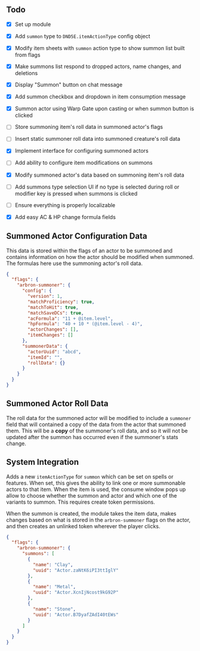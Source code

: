 ## Todo

- [x] Set up module
- [x] Add `summon` type to `DND5E.itemActionType` config object
- [x] Modify item sheets with `summon` action type to show summon list built from flags
- [x] Make summons list respond to dropped actors, name changes, and deletions
- [x] Display "Summon" button on chat message
- [x] Add summon checkbox and dropdown in item consumption message
- [x] Summon actor using Warp Gate upon casting or when summon button is clicked
- [ ] Store summoning item's roll data in summoned actor's flags
- [ ] Insert static summoner roll data into summoned creature's roll data
- [x] Implement interface for configuring summoned actors
- [ ] Add ability to configure item modifications on summons
- [x] Modify summoned actor's data based on summoning item's roll data
- [ ] Add summons type selection UI if no type is selected during roll or modifier key is pressed when summons is clicked
- [ ] Ensure everything is properly localizable
- [x] Add easy AC & HP change formula fields


## Summoned Actor Configuration Data

This data is stored within the flags of an actor to be summoned and contains information on how the actor should be modified when summoned. The formulas here use the summoning actor's roll data.

```json
{
  "flags": {
    "arbron-summoner": {
      "config": {
        "version": 1,
        "matchProficiency": true,
        "matchToHit": true,
        "matchSaveDCs": true,
        "acFormula": "11 + @item.level",
        "hpFormula": "40 + 10 * (@item.level - 4)",
        "actorChanges": [],
        "itemChanges": []
      },
      "summonerData": {
        "actorUuid": "abcd",
        "itemId": "",
        "rollData": {}
      }
    }
  }
}
```

## Summoned Actor Roll Data

The roll data for the summoned actor will be modified to include a `summoner` field that will contained a copy of the data from the actor that summoned them. This will be a **copy** of the summoner's roll data, and so it will not be updated after the summon has occurred even if the summoner's stats change.

## System Integration

Adds a new `itemActionType` for `summon` which can be set on spells or features. When set, this gives the ability to link one or more summonable actors to that item. When the item is used, the consume window pops up allow to choose whether the summon and actor and which one of the variants to summon. This requires create token permissions.

When the summon is created, the module takes the item data, makes changes based on what is stored in the `arbron-summoner` flags on the actor, and then creates an unlinked token wherever the player clicks.

```json
{
  "flags": {
    "arbron-summoner": {
      "summons": [
        {
          "name": "Clay",
          "uuid": "Actor.zaNtK6iPI3ttIglY"
        },
        {
          "name": "Metal",
          "uuid": "Actor.XcnIjNcost9kG92P"
        },
        {
          "name": "Stone",
          "uuid": "Actor.B7DyafZAdI40tEWs"
        }
      ]
    }
  }
}
```
